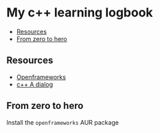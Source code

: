 # My c++ learning logbook

<!-- vim-markdown-toc GFM -->

* [Resources](#resources)
* [From zero to hero](#from-zero-to-hero)

<!-- vim-markdown-toc -->

## Resources

- [Openframeworks](https://openframeworks.cc/)
- [c++ A dialog](https://www.steveheller.org/)

## From zero to hero

Install the `openframeworks` AUR package
